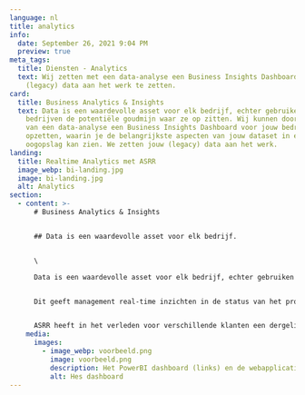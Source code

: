 ```yaml
---
language: nl
title: analytics
info:
  date: September 26, 2021 9:04 PM
  preview: true
meta_tags:
  title: Diensten - Analytics
  text: Wij zetten met een data-analyse een Business Insights Dashboard om jouw
    (legacy) data aan het werk te zetten.
card:
  title: Business Analytics & Insights
  text: Data is een waardevolle asset voor elk bedrijf, echter gebruiken niet veel
    bedrijven de potentiële goudmijn waar ze op zitten. Wij kunnen doormiddel
    van een data-analyse een Business Insights Dashboard voor jouw bedrijf
    opzetten, waarin je de belangrijkste aspecten van jouw dataset in een
    oogopslag kan zien. We zetten jouw (legacy) data aan het werk.
landing:
  title: Realtime Analytics met ASRR
  image_webp: bi-landing.jpg
  image: bi-landing.jpg
  alt: Analytics
section:
  - content: >-
      # Business Analytics & Insights


      ## Data is een waardevolle asset voor elk bedrijf.


      \

      Data is een waardevolle asset voor elk bedrijf, echter gebruiken niet veel bedrijven de potentiële goudmijn waar ze op zitten. Wij kunnen doormiddel van een data-analyse een Business Insights Dashboard voor jouw bedrijf opzetten, waarin je de belangrijkste aspecten van jouw dataset in een oogopslag kan zien. We zetten jouw (legacy) data aan het werk.


      Dit geeft management real-time inzichten in de status van het proces, waardoor er tijdig kan worden bijgestuurd. Dit kan onnodige kosten door vertraging, stress en gemiste kansen voorkomen.


      ASRR heeft in het verleden voor verschillende klanten een dergelijk dashboard opgezet. Een voorbeeld daarvan is te vinden onder [](/portfolio/case/hes)de case van HES. Klik hier voor de case.
    media:
      images:
        - image_webp: voorbeeld.png
          image: voorbeeld.png
          description: Het PowerBI dashboard (links) en de webapplicatie (rechts).
          alt: Hes dashboard
---
```

